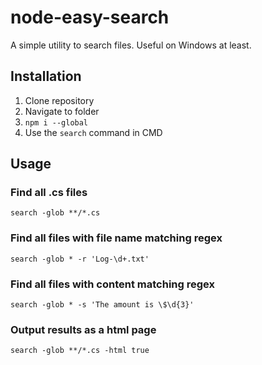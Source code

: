 # node-easy-search

A simple utility to search files. Useful on Windows at least.

## Installation

1. Clone repository
2. Navigate to folder
3. `npm i --global`
4. Use the `search` command in CMD

## Usage

### Find all .cs files

```
search -glob **/*.cs
```

### Find all files with file name matching regex

```
search -glob * -r 'Log-\d+.txt'
```

### Find all files with content matching regex

```
search -glob * -s 'The amount is \$\d{3}'
```

### Output results as a html page


```
search -glob **/*.cs -html true
```

